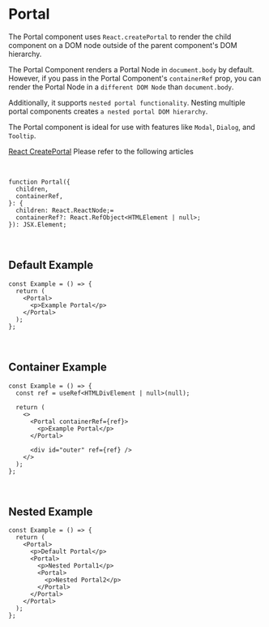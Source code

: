 # Portal

The Portal component uses `React.createPortal` to render the child component on a DOM node outside of the parent component's DOM hierarchy.

The Portal Component renders a Portal Node in `document.body` by default. However, if you pass in the Portal Component's `containerRef` prop, you can render the Portal Node in a `different DOM Node` than `document.body`.

Additionally, it supports `nested portal functionality`. Nesting multiple portal components creates `a nested portal DOM hierarchy`.

The Portal component is ideal for use with features like `Modal`, `Dialog`, and `Tooltip`.

[React CreatePortal](https://react.dev/reference/react-dom/createPortal#rendering-a-modal-dialog-with-a-portal) Please refer to the following articles

<br />

```tsx
function Portal({
  children,
  containerRef,
}: {
  children: React.ReactNode;=
  containerRef?: React.RefObject<HTMLElement | null>;
}): JSX.Element;
```

<br />

## Default Example

```tsx
const Example = () => {
  return (
    <Portal>
      <p>Example Portal</p>
    </Portal>
  );
};
```

<br />

## Container Example

```tsx
const Example = () => {
  const ref = useRef<HTMLDivElement | null>(null);

  return (
    <>
      <Portal containerRef={ref}>
        <p>Example Portal</p>
      </Portal>

      <div id="outer" ref={ref} />
    </>
  );
};
```

<br />

## Nested Example

```tsx
const Example = () => {
  return (
    <Portal>
      <p>Default Portal</p>
      <Portal>
        <p>Nested Portal1</p>
        <Portal>
          <p>Nested Portal2</p>
        </Portal>
      </Portal>
    </Portal>
  );
};
```
